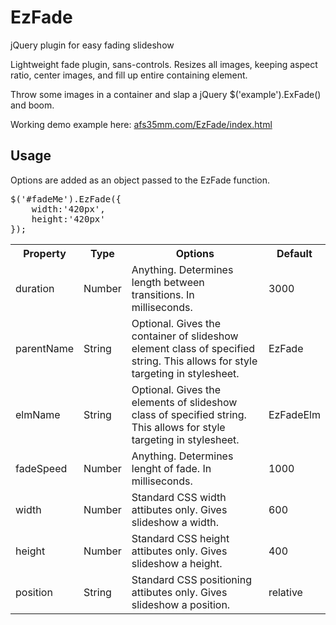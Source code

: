 EzFade
======

jQuery plugin for easy fading slideshow

Lightweight fade plugin, sans-controls. Resizes all images, keeping aspect ratio, center images, and fill up entire containing element.

Throw some images in a container and slap a jQuery $('example').ExFade() and boom. 

Working demo example here: [afs35mm.com/EzFade/index.html](http://afs35mm.com/EzFade/index.html)

Usage
------
Options are added as an object passed to the EzFade function. 

<pre>
$('#fadeMe').EzFade({ 
	width:'420px', 
	height:'420px' 
});
</pre>

<table>
        <tr>
            <th>Property</th>
            <th>Type</th>
            <th>Options</th>
            <th>Default</th>
        </tr>
        <tr>
            <td>duration</td>
            <td>Number</td>
            <td>Anything. Determines length between transitions. In milliseconds.</td>
            <td>3000</td>
        </tr>
        <tr>
            <td>parentName</td>
            <td>String</td>
            <td>Optional. Gives the container of slideshow element class of specified string. This allows for style targeting in stylesheet. </td>
            <td>EzFade</td>
        </tr>
        <tr>
            <td>elmName</td>
            <td>String</td>
            <td>Optional. Gives the elements of slideshow class of specified string. This allows for style targeting in stylesheet. </td>
            <td>EzFadeElm</td>
        </tr>
         <tr>
            <td>fadeSpeed</td>
            <td>Number</td>
            <td>Anything. Determines lenght of fade. In milliseconds. </td>
            <td>1000</td>
        </tr>
        <tr>
            <td>width</td>
            <td>Number</td>
            <td>Standard CSS width attibutes only. Gives slideshow a width.</td>
            <td>600</td>
        </tr>
        <tr>
            <td>height</td>
            <td>Number</td>
            <td>Standard CSS height attibutes only. Gives slideshow a height.</td>
            <td>400</td>
        </tr>
        <tr>
            <td>position</td>
            <td>String</td>
            <td>Standard CSS positioning attibutes only. Gives slideshow a position.</td>
            <td>relative</td>
        </tr>
</table>